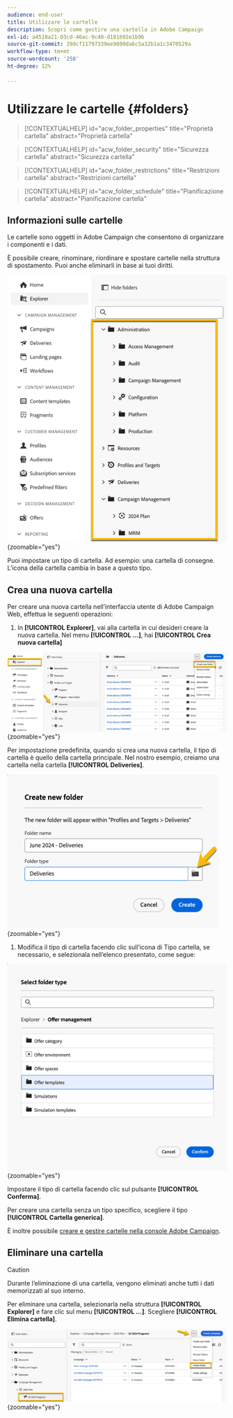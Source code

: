 ```yaml
---
audience: end-user
title: Utilizzare le cartelle
description: Scopri come gestire una cartella in Adobe Campaign
exl-id: a4518a21-03cd-46ac-9c40-d181692e1b9b
source-git-commit: 39dcf11797339ee9800da6c5a32b1a1c3470529a
workflow-type: tm+mt
source-wordcount: '258'
ht-degree: 12%

---
```


# Utilizzare le cartelle {#folders}

>[!CONTEXTUALHELP]
>id="acw_folder_properties"
>title="Proprietà cartella"
>abstract="Proprietà cartella"

>[!CONTEXTUALHELP]
>id="acw_folder_security"
>title="Sicurezza cartella"
>abstract="Sicurezza cartella"

>[!CONTEXTUALHELP]
>id="acw_folder_restrictions"
>title="Restrizioni cartella"
>abstract="Restrizioni cartella"

>[!CONTEXTUALHELP]
>id="acw_folder_schedule"
>title="Pianificazione cartella"
>abstract="Pianificazione cartella"

## Informazioni sulle cartelle

Le cartelle sono oggetti in Adobe Campaign che consentono di organizzare i componenti e i dati.

È possibile creare, rinominare, riordinare e spostare cartelle nella struttura di spostamento. Puoi anche eliminarli in base ai tuoi diritti.

![](assets/folders.png){zoomable="yes"}

Puoi impostare un tipo di cartella. Ad esempio: una cartella di consegne.
L’icona della cartella cambia in base a questo tipo.

## Crea una nuova cartella

Per creare una nuova cartella nell’interfaccia utente di Adobe Campaign Web, effettua le seguenti operazioni:

1. In **[!UICONTROL Explorer]**, vai alla cartella in cui desideri creare la nuova cartella.
Nel menu **[!UICONTROL ...]**, hai **[!UICONTROL Crea nuova cartella]**

![](assets/folder_create.png){zoomable="yes"}

Per impostazione predefinita, quando si crea una nuova cartella, il tipo di cartella è quello della cartella principale.
Nel nostro esempio, creiamo una cartella nella cartella **[!UICONTROL Deliveries]**.

![](assets/folder_new.png){zoomable="yes"}

1. Modifica il tipo di cartella facendo clic sull’icona di Tipo cartella, se necessario, e selezionala nell’elenco presentato, come segue:

![](assets/folder_type.png){zoomable="yes"}

Impostare il tipo di cartella facendo clic sul pulsante **[!UICONTROL Conferma]**.

Per creare una cartella senza un tipo specifico, scegliere il tipo **[!UICONTROL Cartella generica]**.

È inoltre possibile [creare e gestire cartelle nella console Adobe Campaign](https://experienceleague.adobe.com/en/docs/campaign/campaign-v8/config/configuration/folders-and-views).

## Eliminare una cartella

>[!CAUTION]
>
>Durante l’eliminazione di una cartella, vengono eliminati anche tutti i dati memorizzati al suo interno.

Per eliminare una cartella, selezionarla nella struttura **[!UICONTROL Explorer]** e fare clic sul menu **[!UICONTROL ...]**.
Scegliere **[!UICONTROL Elimina cartella]**.

![](assets/folder_delete.png){zoomable="yes"}
